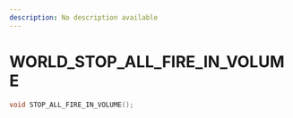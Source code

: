 ```yaml
---
description: No description available 
---
```


# WORLD\_STOP_ALL_FIRE_IN_VOLUME

```cpp
void STOP_ALL_FIRE_IN_VOLUME();
```